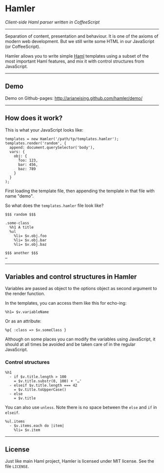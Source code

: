 # Hamler

*Client-side Haml parser written in CoffeeScript*

---

Separation of content, presentation and behaviour. It is one of the axioms of modern web development. But we still write some HTML in our JavaScript (or CoffeeScript).

Hamler allows you to write simple [Haml](http://haml.info/) templates using a subset of the most important Haml features, and mix it with control structures from JavaScript.

---

## Demo

Demo on Github-pages: <http://arjaneising.github.com/hamler/demo/>

---

## How does it work?

This is what your JavaScript looks like:

```
templates = new Hamler('/path/tp/templates.hamler');
templates.render('random', {
  append: document.querySelector('body'),
  vars: {
    obj: {
      foo: 123,
      bar: 456,
      baz: 789
    }
  }
);
```

First loading the template file, then appending the template in that file with name "demo".

So what does the `templates.hamler` file look like?

```
$$$ random $$$

.some-class
  %h1 A title
  %ul
    %li= $v.obj.foo
    %li= $v.obj.bar
    %li= $v.obj.baz
 
$$$ another $$$
…
```

---

## Variables and control structures in Hamler

Variables are passed as object to the options object as second argument to the render function.

In the templates, you can access them like this for echo-ing:

```
%h1= $v.variableName
```

Or as an attribute:

```
%p{ :class => $v.someClass }
```

Although on some places you can modify the variables using JavaScript, it should at all times be avoided and be taken care of in the regular JavaScript.

### Control structures

```
%h1
  - if $v.title.length > 100
    = $v.title.substr(0, 100) + '…'
  - elseif $v.title.length === 42
    = $v.title.toUpperCase()
  - else
    = $v.title
``` 

You can also use `unless`. Note there is no space between the `else` and `if` in `elseif`.

```
%ul.items
  - $v.items.each do |item|
    %li= $v.item
```

---

## License

Just like main Haml project, Hamler is licensed under MIT license. See the file `LICENSE`.
